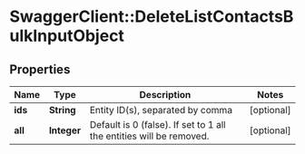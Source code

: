 # SwaggerClient::DeleteListContactsBulkInputObject

## Properties
Name | Type | Description | Notes
------------ | ------------- | ------------- | -------------
**ids** | **String** | Entity ID(s), separated by comma | [optional] 
**all** | **Integer** | Default is 0 (false). If set to 1 all the entities will be removed. | [optional] 


